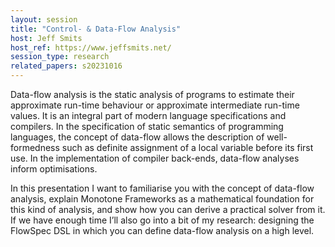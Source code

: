 ```yaml
---
layout: session
title: "Control- & Data-Flow Analysis"
host: Jeff Smits
host_ref: https://www.jeffsmits.net/
session_type: research
related_papers: s20231016
---
```


Data-flow analysis is the static analysis of programs to estimate their approximate run-time behaviour or approximate intermediate run-time values. It is an integral part of modern language specifications and compilers. In the specification of static semantics of programming languages, the concept of data-flow allows the description of well-formedness such as definite assignment of a local variable before its first use. In the implementation of compiler back-ends, data-flow analyses inform optimisations.

In this presentation I want to familiarise you with the concept of data-flow analysis, explain Monotone Frameworks as a mathematical foundation for this kind of analysis, and show how you can derive a practical solver from it. If we have enough time I’ll also go into a bit of my research: designing the FlowSpec DSL in which you can define data-flow analysis on a high level.